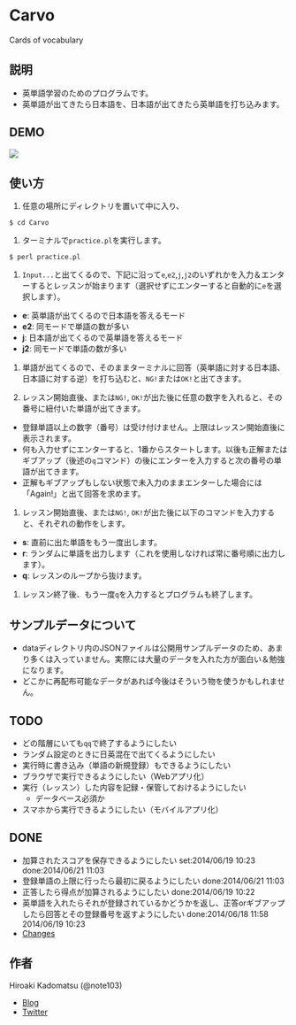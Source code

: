 Carvo
=====

Cards of vocabulary

## 説明

- 英単語学習のためのプログラムです。
- 英単語が出てきたら日本語を、日本語が出てきたら英単語を打ち込みます。

## DEMO

![](https://dl.dropboxusercontent.com/u/7779513/github/gif/Carvo-demo2.gif)

## 使い方

1. 任意の場所にディレクトリを置いて中に入り、
```
$ cd Carvo
```

1. ターミナルで`practice.pl`を実行します。
```
$ perl practice.pl
```

1. `Input...`と出てくるので、下記に沿って`e`,`e2`,`j`,`j2`のいずれかを入力＆エンターするとレッスンが始まります（選択せずにエンターすると自動的に`e`を選択します）。
  - **e**: 英単語が出てくるので日本語を答えるモード
  - **e2**: 同モードで単語の数が多い
  - **j**: 日本語が出てくるので英単語を答えるモード
  - **j2**: 同モードで単語の数が多い

1. 単語が出てくるので、そのままターミナルに回答（英単語に対する日本語、日本語に対する逆）を打ち込むと、`NG!`または`OK!`と出てきます。

1. レッスン開始直後、または`NG!`, `OK!`が出た後に任意の数字を入れると、その番号に紐付いた単語が出てきます。
  - 登録単語以上の数字（番号）は受け付けません。上限はレッスン開始直後に表示されます。
  - 何も入力せずにエンターすると、1番からスタートします。以後も正解またはギブアップ（後述の`q`コマンド）の後にエンターを入力すると次の番号の単語が出てきます。
  - 正解もギブアップもしない状態で未入力のままエンターした場合には「Again!」と出て回答を求めます。

1. レッスン開始直後、または`NG!`, `OK!`が出た後に以下のコマンドを入力すると、それぞれの動作をします。
  - **s**: 直前に出た単語をもう一度出します。
  - **r**: ランダムに単語を出力します（これを使用しなければ常に番号順に出力します）。
  - **q**: レッスンのループから抜けます。

1. レッスン終了後、もう一度`q`を入力するとプログラムも終了します。

## サンプルデータについて

- dataディレクトリ内のJSONファイルは公開用サンプルデータのため、あまり多くは入っていません。実際には大量のデータを入れた方が面白い＆勉強になります。
- どこかに再配布可能なデータがあれば今後はそういう物を使うかもしれません。

## TODO

- どの階層にいても`qq`で終了するようにしたい
- ランダム設定のときに日英混在で出てくるようにしたい
- 実行時に書き込み（単語の新規登録）もできるようにしたい
- ブラウザで実行できるようにしたい（Webアプリ化）
- 実行（レッスン）した内容を記録・保管しておけるようにしたい
  - データベース必須か
- スマホから実行できるようにしたい（モバイルアプリ化）

## DONE

- 加算されたスコアを保存できるようにしたい set:2014/06/19 10:23 done:2014/06/21 11:03
- 登録単語の上限に行ったら最初に戻るようにしたい done:2014/06/21 11:03
- 正答したら得点が加算されるようにしたい done:2014/06/19 10:22
- 英単語を入れたらそれが登録されているかどうかを返し、正答orギブアップしたら回答とその登録番号を返すようにしたい done:2014/06/18 11:58 2014/06/19 10:23
- [Changes](https://github.com/note103/Carvo/blob/master/Changes)


## 作者

Hiroaki Kadomatsu (@note103)

- [Blog](http://note103.hateblo.jp/)
- [Twitter](https://twitter.com/note103)
